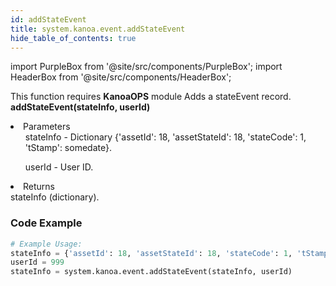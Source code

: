 ```yaml
---
id: addStateEvent
title: system.kanoa.event.addStateEvent
hide_table_of_contents: true
---
```


import PurpleBox from '@site/src/components/PurpleBox';
import HeaderBox from '@site/src/components/HeaderBox';

<PurpleBox>This function requires <b>KanoaOPS</b> module</PurpleBox>
<HeaderBox header="Description">
    Adds a stateEvent record.
</HeaderBox>
<HeaderBox header="Syntax">
    <b>addStateEvent(stateInfo, userId)</b>
    <li>Parameters <br />
        <ul>stateInfo - Dictionary &#123;'assetId': 18, 'assetStateId': 18, 'stateCode': 1, 'tStamp': somedate}.</ul>
        <ul>userId - User ID.</ul>
    </li>
    <li>Returns <br />
        stateInfo (dictionary).
    </li>
</HeaderBox>

### Code Example

```python
# Example Usage:
stateInfo = {'assetId': 18, 'assetStateId': 18, 'stateCode': 1, 'tStamp': somedate}
userId = 999
stateInfo = system.kanoa.event.addStateEvent(stateInfo, userId)

